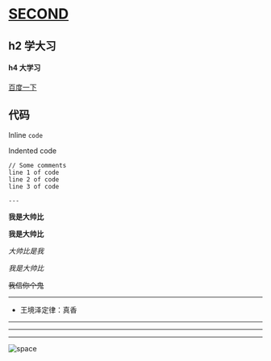 # [SECOND](https://github.com/wangqiyue200037/wangqiyue/edit/main/go%20to%20README.md)

## h2 学大习
#### h4 大学习

[百度一下](https://www.baidu.com/)

## 代码

Inline `code`

Indented code

    // Some comments
    line 1 of code
    line 2 of code
    line 3 of code
    
    ---
    
**我是大帅比**

__我是大帅比__

*大帅比是我*

_我是大帅比_

~~我信你个鬼~~
___

+ 王境泽定律：真香

___

---

***
![space](https://dss1.bdstatic.com/70cFuXSh_Q1YnxGkpoWK1HF6hhy/it/u=3353298151,2675212976&fm=26&gp=0.jpg)
